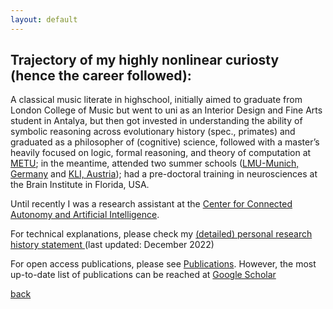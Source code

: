 ```yaml
---
layout: default
---
```



## Trajectory of my highly nonlinear curiosty (hence the career followed):

A classical music literate in highschool, initially aimed to graduate from London College of Music but went to uni as an Interior Design and Fine Arts student in Antalya, but then got invested in understanding the ability of symbolic reasoning across evolutionary history (spec., primates) and graduated as a philosopher of (cognitive) science, followed with a master’s heavily focused on logic, formal reasoning, and theory of computation at [METU](https://www.metu.edu.tr/); in the meantime, attended two summer schools ([LMU-Munich, Germany](https://www.mcmp.philosophie.uni-muenchen.de/about/index.html) and [KLI, Austria](https://www.kli.ac.at/)); had a pre-doctoral training in neurosciences at the Brain Institute in Florida, USA. 

Until recently I was a research assistant at the [Center for Connected Autonomy and Artificial Intelligence](https://www.fau.edu/engineering/research/c2a2/). 

<!-- After a long time in the U.S. (due to COVID and some related issues)-->

<!--at the Center for Complex Systems and Brain Sciences working on computational neuroscience (with a specialty on reinforcement learning and predictive coding)-->

<!-- <a href="(../index.md)" style="color: blue; text-decoration: underline;">CV (Fall 2022)</a> -->
For technical explanations, please check my <a href="https://drive.google.com/file/d/1c1ScXncgWqN9CaTl85eE1Q0OCmE-ei3N/view?usp=sharing"> (detailed) personal research history statement </a> (last updated: December 2022)

<!-- For my experience in teaching, please check <a href="https://drive.google.com/file/d/1TWVjqWuji_ccB_X_QEmNnSqd2KmlMv29/view?usp=sharing"> supporting statement (last updated: January 2023) </a> -->

For open access publications, please see [Publications](./publications.html). However, the most up-to-date list of publications can be reached at <a href="https://scholar.google.com/citations?user=LGUid5IAAAAJ&hl=en"> Google Scholar</a> 


<!-- Warning: If ever got missing, can be found in museums (fine arts, ancient Greek, or natural history) sitting on the floor and sketching some ideas. -->

[back](../index.md)
